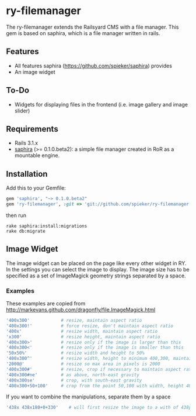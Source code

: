 ry-filemanager
==============

The ry-filemanager extends the Railsyard CMS with a file manager. This gem is based on saphira, which is a file manager written in rails.

Features
--------
* All features saphira (https://github.com/spieker/saphira) provides
* An image widget

To-Do
-----
* Widgets for displaying files in the frontend (i.e. image gallery and image slider)

Requirements
------------
* Rails 3.1.x
* [saphira](https://github.com/spieker/saphira) (>= 0.1.0.beta2): a simple file manager created in RoR as a mountable engine.

Installation
------------
Add this to your Gemfile:

```ruby
gem 'saphira', "~> 0.1.0.beta2"
gem 'ry-filemanager', :git => 'git://github.com/spieker/ry-filemanager.git'
```

then run

```
rake saphira:install:migrations
rake db:migrate
```

Image Widget
------------
The image widget can be placed on the page like every other widget in RY. In the settings you can select the image to display. The image size has to be specified as a set of ImageMagick geometry strings separated by a space.

### Examples
These examples are copied from http://markevans.github.com/dragonfly/file.ImageMagick.html

```ruby
'400x300'            # resize, maintain aspect ratio
'400x300!'           # force resize, don't maintain aspect ratio
'400x'               # resize width, maintain aspect ratio
'x300'               # resize height, maintain aspect ratio
'400x300>'           # resize only if the image is larger than this
'400x300<'           # resize only if the image is smaller than this
'50x50%'             # resize width and height to 50%
'400x300^'           # resize width, height to minimum 400,300, maintain aspect ratio
'2000@'              # resize so max area in pixels is 2000
'400x300#'           # resize, crop if necessary to maintain aspect ratio (centre gravity)
'400x300#ne'         # as above, north-east gravity
'400x300se'          # crop, with south-east gravity
'400x300+50+100'     # crop from the point 50,100 with width, height 400,300
```

If you want to combine the manipulations, separate them by a space

```ruby
'438x 438x180+0+330'	# will first resize the image to a with of 438px and then crop it to a size of 438x180px started at 330px from the top.
```